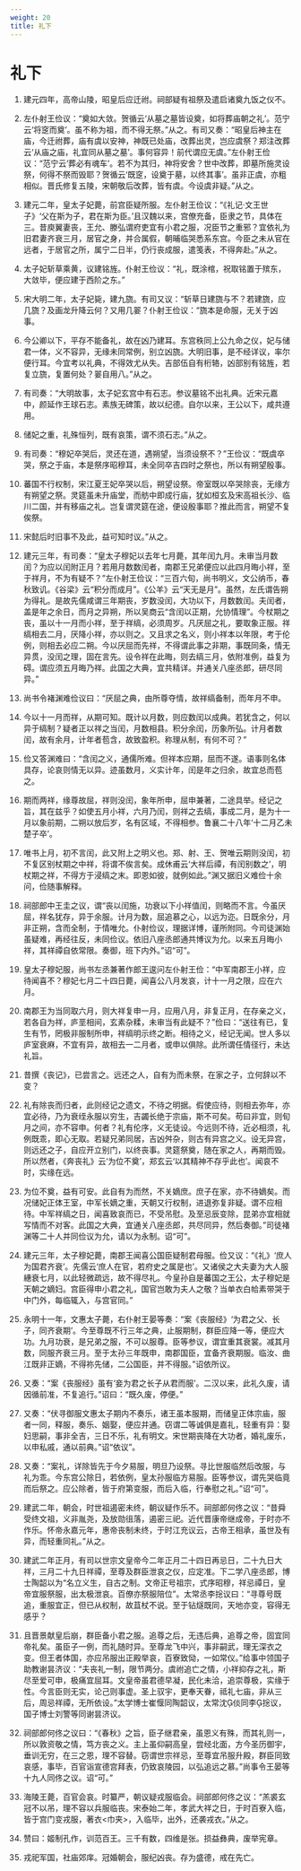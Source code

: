 ```yaml
---
weight: 20
title: 礼下
---
```


# 礼下

1. <span id="礼下-1"></span>
建元四年，高帝山陵，昭皇后应迁祔。祠部疑有祖祭及遣启诸奠九饭之仪不。

2. <span id="礼下-2"></span>
左仆射王俭议：“奠如大敛。贺循云‘从墓之墓皆设奠，如将葬庙朝之礼’。范宁云‘将窆而奠’。虽不称为祖，而不得无祭。”从之。有司又奏：“昭皇后神主在庙，今迁祔葬，庙有虞以安神，神既已处庙，改葬出灵，岂应虞祭？郑注改葬云‘从庙之庙，礼宜同从墓之墓’。事何容异！前代谓应无虞。”左仆射王俭议：“范宁云‘葬必有魂车’。若不为其归，神将安舍？世中改葬，即墓所施灵设祭，何得不祭而毁耶？贺循云‘既窆，设奠于墓，以终其事’。虽非正虞，亦粗相似。晋氏修复五陵，宋朝敬后改葬，皆有虞。今设虞非疑。”从之。

3. <span id="礼下-3"></span>
建元二年，皇太子妃薨，前宫臣疑所服。左仆射王俭议：“《礼记·文王世子》‘父在斯为子，君在斯为臣。’且汉魏以来，宫僚充备，臣隶之节，具体在三。昔庾翼妻丧，王允、滕弘谓府吏宜有小君之服，况臣节之重邪？宜依礼为旧君妻齐衰三月，居官之身，并合属假，朝晡临哭悉系东宫。今臣之未从官在远者，于居官之所，属宁二日半，仍行丧成服，遣笺表，不得奔赴。”从之。

4. <span id="礼下-4"></span>
太子妃斩草乘黄，议建铭旌。仆射王俭议：“礼，既涂棺，祝取铭置于殡东，大敛毕，便应建于西阶之东。”

5. <span id="礼下-5"></span>
宋大明二年，太子妃毙，建九旒。有司又议：“斩草日建旒与不？若建旒，应几旒？及画龙升降云何？又用几翣？仆射王俭议：“旒本是命服，无关于凶事。

6. <span id="礼下-6"></span>
今公卿以下，平存不能备礼，故在凶乃建耳。东宫秩同上公九命之仪，妃与储君一体，义不容异，无缘未同常例，别立凶旒。大明旧事，是不经详议，率尔便行耳。今宜考以礼典，不得效尤从失。吉部伍自有桁辂，凶部别有铭旌，若复立旒，复置何处？翣自用八。”从之。

7. <span id="礼下-7"></span>
有司奏：“大明故事，太子妃玄宫中有石志。参议墓铭不出礼典。近宋元嘉中，颜延作王球石志。素族无碑策，故以纪德。自尔以来，王公以下，咸共遵用。

8. <span id="礼下-8"></span>
储妃之重，礼殊恒列，既有哀策，谓不须石志。”从之。

9. <span id="礼下-9"></span>
有司奏：“穆妃卒哭后，灵还在道，遇朔望，当须设祭不？”王俭议：“既虞卒哭，祭之于庙，本是祭序昭穆耳，未全同卒吉四时之祭也，所以有朔望殷事。

10. <span id="礼下-10"></span>
蕃国不行权制，宋江夏王妃卒哭以后，朔望设祭。帝室既以卒哭除丧，无缘方有朔望之祭。灵筵虽未升庙堂，而舫中即成行庙，犹如桓玄及宋高祖长沙、临川二国，并有移庙之礼。岂复谓灵筵在途，便设殷事耶？推此而言，朔望不复俟祭。

11. <span id="礼下-11"></span>
宋懿后时旧事不及此，益可知时议。”从之。

12. <span id="礼下-12"></span>
建元三年，有司奏：“皇太子穆妃以去年七月薨，其年闰九月。未审当月数闰？为应以闰附正月？若用月数数闰者，南郡王兄弟便应以此四月晦小祥，至于祥月，不为有疑不？”左仆射王俭议：“三百六旬，尚书明义，文公纳币，春秋致讥。《谷梁》云“积分而成月”。《公羊》云“天无是月”。虽然，左氏谓告朔为得礼。是故先儒咸谓三年期丧，岁数没闰，大功以下，月数数闰。夫闰者，盖是年之余日，而月之异朔，所以吴商云“含闰以正期，允协情理”。今杖期之丧，虽以十一月而小祥，至于祥缟，必须周岁。凡厌屈之礼，要取象正服。祥缟相去二月，厌降小祥，亦以则之。又且求之名义，则小祥本以年限，考于伦例，则相去必应二朔。今以厌屈而先祥，不得谓此事之非期，事既同条，情无异贯，没闰之理，固在言先。设令祥在此晦，则去缟三月，依附准例，益复为碍。谓应须五月晦乃祥。此国之大典，宜共精详。并通关八座丞郎，研尽同异。”

13. <span id="礼下-13"></span>
尚书令褚渊难俭议曰：“厌屈之典，由所尊夺情，故祥缟备制，而年月不申。

14. <span id="礼下-14"></span>
今以十一月而祥，从期可知。既计以月数，则应数闰以成典。若犹含之，何以异于缟制？疑者正以祥之当闰，月数相县。积分余闰，历象所弘。计月者数闰，故有余月，计年者苞含，故致盈积。称理从制，有何不可？”

15. <span id="礼下-15"></span>
俭又答渊难曰：“含闰之义，通儒所难。但祥本应期，屈而不遂。语事则名体具存，论哀则情无以异。迹虽数月，义实计年，闰是年之归余，故宜总而苞之。

16. <span id="礼下-16"></span>
期而两祥，缘尊故屈，祥则没闰，象年所申，屈申兼著，二途具举。经记之旨，其在兹乎？如使五月小祥，六月乃闰，则祥之去缟，事成二月，是为十一月以象前期，二朔以放后岁，名有区域，不得相参。鲁襄二十八年‘十二月乙未楚子卒’。

17. <span id="礼下-17"></span>
唯书上月，初不言闰，此又附上之明义也。郑、射、王、贺唯云期则没闰，初不复区别杖期之中祥，将谓不俟言矣。成休甫云‘大祥后禫，有闰别数之’，明杖期之祥，不得方于浸缟之末。即恩如彼，就例如此。”渊又据旧义难俭十余问，俭随事解释。

18. <span id="礼下-18"></span>
祠部郎中王圭之议，谓“丧以闰施，功衰以下小祥值闰，则略而不言。今虽厌屈，祥名犹存，异于余服。计月为数，屈追慕之心，以远为迩。日既余分，月非正朔，含而全制，于情唯允。仆射俭议，理据详博，谨所附同。今司徒渊始虽疑难，再经往反，未同俭议。依旧八座丞郎通共博议为允。以来五月晦小祥，其祥禫自依常限。奏御，班下内外。”诏“可”。

19. <span id="礼下-19"></span>
皇太子穆妃服，尚书左丞兼著作郎王逡问左仆射王俭：“中军南郡王小祥，应待闻喜不？穆妃七月二十四日薨，闻喜公八月发哀，计十一月之限，应在六月。

20. <span id="礼下-20"></span>
南郡王为当同取六月，则大祥复申一月，应用八月，非复正月，在存亲之义，若各自为祥，庐垩相间，玄素杂糅，未审当有此疑不？”俭曰：“送往有已，复生有节，罔极非服制所申，祥缟明示终之断。相待之义，经记无闻。世人多以庐室衰麻，不宜有异，故相去一二月者，或申以俱除。此所谓任情径行，未达礼旨。

21. <span id="礼下-21"></span>
昔撰《丧记》，已尝言之。远还之人，自有为而未祭，在家之子，立何辞以不变？

22. <span id="礼下-22"></span>
礼有除丧而归者，此则经记之遗文，不待之明据。假使应待，则相去弥年，亦宜必待，乃为衰绖永服以穷生，吉蠲长绝于宗庙，斯不可矣。苟曰非宜，则旬月之间，亦不容申。何者？礼有伦序，义无徒设。今远则不待，近必相须，礼例既乖，即心无取。若疑兄弟同居，吉凶舛杂，则古有异宫之义。设无异宫，则远还之子，自应开立别门，以终丧事。灵筵祭奠，随在家之人，再期而毁。所以然者，《奔丧礼》云‘为位不奠’，郑玄云‘以其精神不存乎此也’。闻哀不时，实缘在远。

23. <span id="礼下-23"></span>
为位不奠，益有可安。此自有为而然，不关嫡庶。庶子在家，亦不待嫡矣。而况储妃正体王室，中军长嫡之重，天朝又行权制，进退弥复非疑。谓不应相待。中军祥缟之日，闻喜致哀而已，不受吊慰。及至忌辰变除，昆弟亦宜相就写情而不对客。此国之大典，宜通关八座丞郎，共尽同异，然后奏御。”司徒褚渊等二十人并同俭议为允，请以为永制。诏“可”。

24. <span id="礼下-24"></span>
建元三年，太子穆妃薨，南郡王闻喜公国臣疑制君母服。俭又议：“《礼》‘庶人为国君齐衰’。先儒云‘庶人在官，若府史之属是也’。又诸侯之大夫妻为大人服繐衰七月，以此轻微疏远，故不得尽礼。今皇孙自是蕃国之王公，太子穆妃是天朝之嫡妇。宫臣得申小君之礼，国官岂敢为夫人之敬？当单衣白帢素带哭于中门外，每临辄入，与宫官同。”

25. <span id="礼下-25"></span>
永明十一年，文惠太子薨，右仆射王晏等奏：“案《丧服经》‘为君之父、长子，同齐衰期’。今至尊既不行三年之典，止服期制，群臣应降一等，便应大功。九月功衰，是兄弟之服，不可以服尊。臣等参议，谓宜重其衰裳。减其月数，同服齐衰三月。至于太孙三年既申，南郡国臣，宜备齐衰期服。临汝、曲江既非正嫡，不得祢先储，二公国臣，并不得服。”诏依所议。

26. <span id="礼下-26"></span>
又奏：“案《丧服经》虽有‘妾为君之长子从君而服’。二汉以来，此礼久废，请因循前准，不复追行。”诏曰：“既久废，停便。”

27. <span id="礼下-27"></span>
又奏：“伏寻御服文惠太子期内不奏乐，诸王虽本服期，而储皇正体宗庙，服者一同，释服，奏乐、姻娶，便应并通。窃谓二等诚俱是嘉礼，轻重有异：娶妇思嗣，事非全吉，三日不乐，礼有明文。宋世期丧降在大功者，婚礼废乐，以申私戚，通以前典。”诏“依议”。

28. <span id="礼下-28"></span>
又奏：“案礼，详除皆先于今夕易服，明旦乃设祭。寻比世服临然后改服，与礼为乖。今东宫公除日，若依例，皇太孙服临方易服。臣等参议，谓先哭临竟而后祭之。应公除者，皆于府第变服，而后入临，行奉慰之礼。”诏“可”。

29. <span id="礼下-29"></span>
建武二年，朝会，时世祖遏密未终，朝议疑作乐不。祠部郎何佟之议：“昔舜受终文祖，义非胤尧，及放勋徂落，遏密三祀。近代晋康帝继成帝，于时亦不作乐。怀帝永嘉元年，惠帝丧制未终，于时江充议云，古帝王相承，虽世及有异，而轻重同礼。”从之。

30. <span id="礼下-30"></span>
建武二年正月，有司以世宗文皇帝今二年正月二十四日再忌日，二十九日大祥，三月二十九日祥禫，至尊及群臣泄哀之仪，应定准。下二学八座丞郎，博士陶韶以为“名立义生，自古之制。文帝正号祖宗，式序昭穆，祥忌禫日，皇帝宜服祭服，出太极泄哀。百僚亦祭服陪位”。太常丞李捴议曰：“寻尊号既追，重服宜正，但已从权制，故苴杖不说。至于钻燧既同，天地亦变，容得无感乎？

31. <span id="礼下-31"></span>
且晋景献皇后崩，群臣备小君之服。追尊之后，无违后典，追尊之帝，固宜同帝礼矣。虽臣子一例，而礼随时异。至尊龙飞中兴，事非嗣武，理无深衣之变。但王者体国，亦应吊服出正殿举哀，百寮致恸，一如常仪。”给事中领国子助教谢昙济议：“夫丧礼一制，限节两分。虞祔追亡之情，小祥抑存之礼，斯尽至爱可申，极痛宜屈耳。文皇帝虽君德早凝，民化未洽，追崇尊极，实缘于性。今言臣则无实，论己则事虚。圣上驭宇，更奉天眷，祗礼七庙，非从三后，周忌祥禫，无所依设。”太学博士崔愝同陶韶议，太常沈倓同李捴议，国子博士刘警等同谢昙济议。

32. <span id="礼下-32"></span>
祠部郎何佟之议曰：“《春秋》之旨，臣子继君亲，虽恩义有殊，而其礼则一，所以敦资敬之情，笃方丧之义。主上虽仰嗣高皇，尝经北面，方今圣历御宇，垂训无穷，在三之恩，理不容替。窃谓世宗祥忌，至尊宜吊服升殿，群臣同致哀感，事毕，百官诣宣德宫拜表，仍致哀陵园，以弘追远之慕。”尚事令王晏等十九人同佟之议。诏“可。”

33. <span id="礼下-33"></span>
海陵王薨，百官会哀。时纂严，朝议疑戎服临会。祠部郎何佟之议：“羔裘玄冠不以吊，理不容以兵服临丧。宋泰始二年，孝武大祥之日，于时百寮入临，皆于宫门变戎服，著衣<巾夹>，入临毕，出外，还袭戎衣。”从之。

34. <span id="礼下-34"></span>
赞曰：姬制孔作，训范百王。三千有数，四维是张。损益彝典，废举宪章。

35. <span id="礼下-35"></span>
戎祀军国，社庙郊庠。冠婚朝会，服纪凶丧。存为盛德，戒在先亡。
